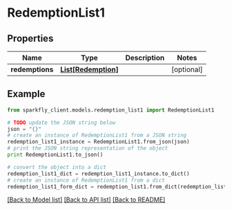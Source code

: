 # RedemptionList1


## Properties
Name | Type | Description | Notes
------------ | ------------- | ------------- | -------------
**redemptions** | [**List[Redemption]**](Redemption.md) |  | [optional] 

## Example

```python
from sparkfly_client.models.redemption_list1 import RedemptionList1

# TODO update the JSON string below
json = "{}"
# create an instance of RedemptionList1 from a JSON string
redemption_list1_instance = RedemptionList1.from_json(json)
# print the JSON string representation of the object
print RedemptionList1.to_json()

# convert the object into a dict
redemption_list1_dict = redemption_list1_instance.to_dict()
# create an instance of RedemptionList1 from a dict
redemption_list1_form_dict = redemption_list1.from_dict(redemption_list1_dict)
```
[[Back to Model list]](../README.md#documentation-for-models) [[Back to API list]](../README.md#documentation-for-api-endpoints) [[Back to README]](../README.md)


